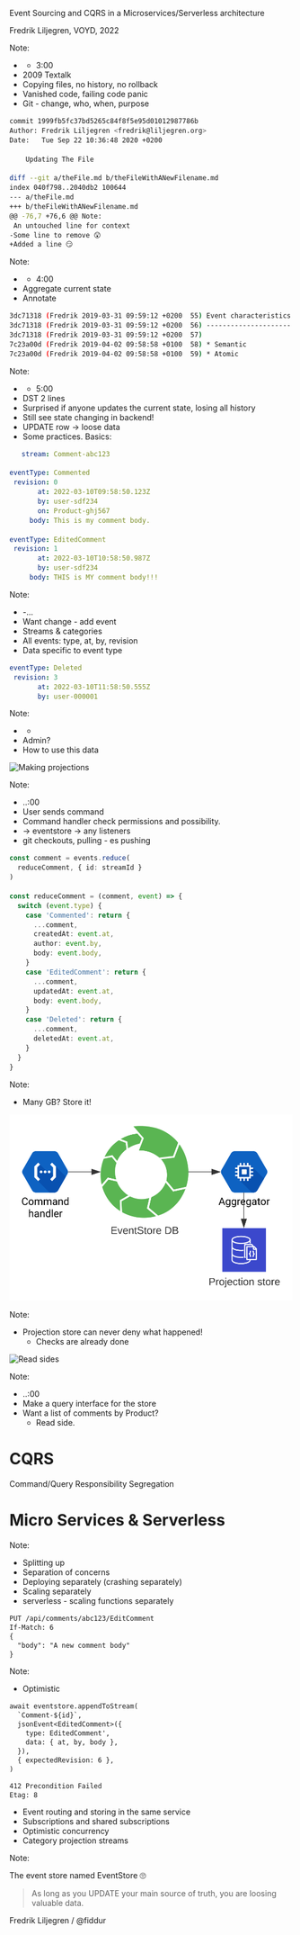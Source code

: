 Event Sourcing and CQRS in a Microservices/Serverless architecture

Fredrik Liljegren, VOYD, 2022

Note:
* - 3:00
* 2009 Textalk
* Copying files, no history, no rollback
* Vanished code, failing code panic
* Git - change, who, when, purpose



```bash
commit 1999fb5fc37bd5265c84f8f5e95d01012987786b
Author: Fredrik Liljegren <fredrik@liljegren.org>
Date:   Tue Sep 22 10:36:48 2020 +0200

    Updating The File

diff --git a/theFile.md b/theFileWithANewFilename.md
index 040f798..2040db2 100644
--- a/theFile.md
+++ b/theFileWithANewFilename.md
@@ -76,7 +76,6 @@ Note:
 An untouched line for context
-Some line to remove 😲
+Added a line 😏
```

Note:
* - 4:00
* Aggregate current state
* Annotate



```bash
3dc71318 (Fredrik 2019-03-31 09:59:12 +0200  55) Event characteristics
3dc71318 (Fredrik 2019-03-31 09:59:12 +0200  56) ---------------------
3dc71318 (Fredrik 2019-03-31 09:59:12 +0200  57) 
7c23a00d (Fredrik 2019-04-02 09:58:58 +0100  58) * Semantic
7c23a00d (Fredrik 2019-04-02 09:58:58 +0100  59) * Atomic
```

Note:
* - 5:00
* DST 2 lines
* Surprised if anyone updates the current state, losing all history
* Still see state changing in backend!
* UPDATE row -> loose data
* Some practices.  Basics:



```yaml
   stream: Comment-abc123

eventType: Commented
 revision: 0
       at: 2022-03-10T09:58:50.123Z
       by: user-sdf234
       on: Product-ghj567
     body: This is my comment body.

eventType: EditedComment
 revision: 1
       at: 2022-03-10T10:58:50.987Z
       by: user-sdf234
     body: THIS is MY comment body!!!
```

Note:
* -...
* Want change - add event
* Streams & categories
* All events: type, at, by, revision
* Data specific to event type



```yaml
eventType: Deleted
 revision: 3
       at: 2022-03-10T11:58:50.555Z
       by: user-000001
```

Note:
* -
* Admin?
* How to use this data



![Making projections](./esCqrsµS/aggregating.svg)

Note:
* ..:00
* User sends command
* Command handler check permissions and possibility.
* -> eventstore -> any listeners
* git checkouts, pulling - es pushing



```typescript
const comment = events.reduce(
  reduceComment, { id: streamId }
)

const reduceComment = (comment, event) => {
  switch (event.type) {
    case 'Commented': return {
      ...comment,
      createdAt: event.at,
      author: event.by,
      body: event.body,
    }
    case 'EditedComment': return {
      ...comment,
      updatedAt: event.at,
      body: event.body,
    }
    case 'Deleted': return {
      ...comment,
      deletedAt: event.at,
    }
  }
}
```

Note:
* Many GB?  Store it!



![Storing projections](./esCqrsµS/projection-store.svg)

Note:
* Projection store can never deny what happened!
  * Checks are already done



![Read sides](./esCqrsµS/readsides.svg)

Note:
* ..:00
* Make a query interface for the store
* Want a list of comments by Product?
  * Read side.



CQRS
====

Command/Query Responsibility Segregation



Micro Services & Serverless
===========================

Note:
* Splitting up
* Separation of concerns
* Deploying separately (crashing separately)
* Scaling separately
* serverless - scaling functions separately



```
PUT /api/comments/abc123/EditComment
If-Match: 6
{
  "body": "A new comment body"
}
```

Note:
* Optimistic



```
await eventstore.appendToStream(
  `Comment-${id}`,
  jsonEvent<EditedComment>({
    type: EditedComment',
    data: { at, by, body },
  }),
  { expectedRevision: 6 },
)
```



```
412 Precondition Failed
Etag: 8
```



* Event routing and storing in the same service
* Subscriptions and shared subscriptions
* Optimistic concurrency
* Category projection streams

Note:

The event store named EventStore 🙄



> As long as you UPDATE your main source of truth, you are loosing valuable data.

Fredrik Liljegren / @fiddur
